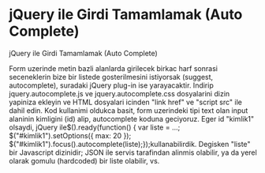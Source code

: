 # jQuery ile Girdi Tamamlamak (Auto Complete)


jQuery ile Girdi Tamamlamak (Auto Complete)



Form uzerinde metin bazli alanlarda girilecek birkac harf sonrasi seceneklerin bize bir listede gosterilmesini istiyorsak (suggest, autocomplete), suradaki jQuery plug-in ise yarayacaktir. Indirip jquery.autocomplete.js ve jquery.autocomplete.css dosyalarini dizin yapiniza ekleyin ve HTML dosyalari icinden "link href" ve "script src" ile dahil edin. Kod kullanimi oldukca basit, form uzerindeki tipi text olan input alaninin kimligini (id) alip, autocomplete koduna geciyoruz. Eger id "kimlik1" olsaydi, jQuery ile$().ready(function() { var liste = ...; $("#kimlik1").setOptions({     max: 20 }); $("#kimlik1").focus().autocomplete(liste);});kullanabilirdik. Degisken "liste" bir Javascript dizinidir; JSON ile servis tarafindan alinmis olabilir, ya da yerel olarak gomulu (hardcoded) bir liste olabilir, vs.





